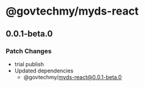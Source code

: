 # @govtechmy/myds-react

## 0.0.1-beta.0

### Patch Changes

- trial publish
- Updated dependencies
  - @govtechmy/myds-react@0.0.1-beta.0
